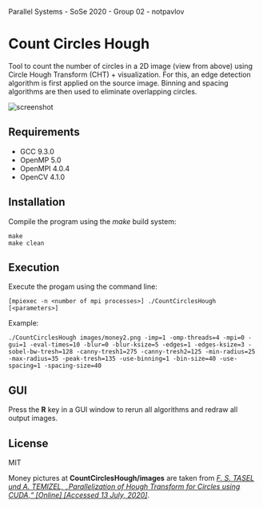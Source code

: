 Parallel Systems - SoSe 2020 - Group 02 - notpavlov

# Count Circles Hough

Tool to count the number of circles in a 2D image (view from above) using Circle Hough Transform (CHT) + visualization. For this, an edge detection algorithm is first applied on the source image. Binning and spacing algorithms are then used to eliminate overlapping circles.

![screenshot](https://github.com/notpavlov/Count-Circles-Hough/blob/main/screenshot.jpg?raw=true)

## Requirements

* GCC 9.3.0
* OpenMP 5.0
* OpenMPI 4.0.4
* OpenCV 4.1.0

## Installation

Compile the program using the *make* build system:
```
make
make clean
```

## Execution

Execute the progam using the command line:

```
[mpiexec -n <number of mpi processes>] ./CountCirclesHough [<parameters>]
```

Example:

```
./CountCirclesHough images/money2.png -imp=1 -omp-threads=4 -mpi=0 -gui=1 -eval-times=10 -blur=0 -blur-ksize=5 -edges=1 -edges-ksize=3 -sobel-bw-tresh=128 -canny-tresh1=275 -canny-tresh2=125 -min-radius=25 -max-radius=35 -peak-tresh=135 -use-binning=1 -bin-size=40 -use-spacing=1 -spacing-size=40
```

## GUI

Press the **R** key in a GUI window to rerun all algorithms and redraw all output images.

## License

MIT

Money pictures at **CountCirclesHough/images** are taken from *[F. S. TASEL und A. TEMIZEL, „Parallelization of Hough Transform for Circles using CUDA,“ [Online] [Accessed 13 July, 2020]](http://developer.download.nvidia.com/GTC/PDF/GTC2012/Posters/P0438_ht_poster_gtc2012.pdf)*.